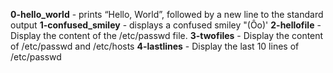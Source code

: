 **0-hello_world**   -   prints “Hello, World”, followed by a new line to the standard output
**1-confused_smiley**  - displays a confused smiley "(Ôo)'
**2-hellofile**  - Display the content of the /etc/passwd file.
**3-twofiles**  - Display the content of /etc/passwd and /etc/hosts
**4-lastlines**  - Display the last 10 lines of /etc/passwd
